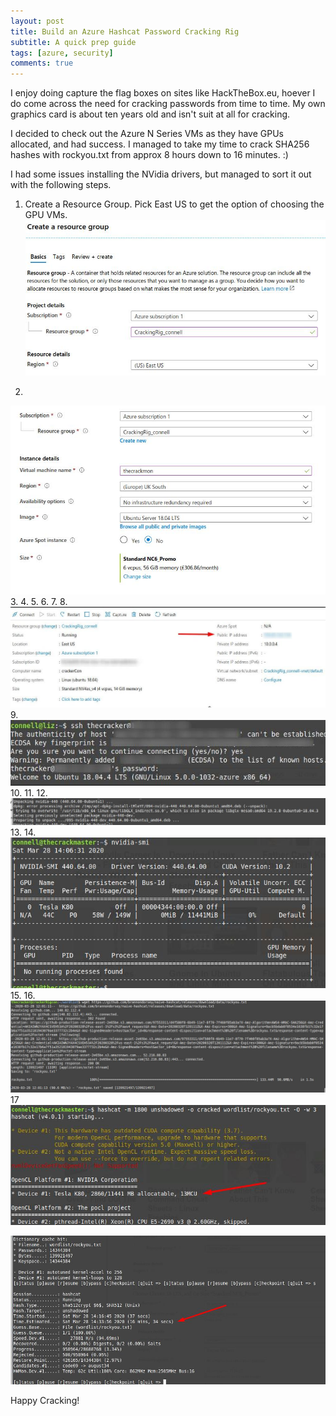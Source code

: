 ```yaml
---
layout: post
title: Build an Azure Hashcat Password Cracking Rig
subtitle: A quick prep guide
tags: [azure, security]
comments: true
---
```


I enjoy doing capture the flag boxes on sites like HackTheBox.eu, hoever I do come across the need for cracking passwords from time to time. My own graphics card is about ten years old and isn't suit at all for cracking. 

I decided to check out the Azure N Series VMs as they have GPUs allocated, and had success. I managed to take my time to crack SHA256 hashes with rockyou.txt from approx 8 hours down to 16 minutes. :)

I had some issues installing the NVidia drivers, but managed to sort it out with the following steps.

1. Create a Resource Group. Pick East US to get the option of choosing the GPU VMs.
![screenshot](/img/crack_01.jpg)

2.
![screenshot](/img/crack_02.jpg)
3.
4.
5.
6.
7.
8.
![screenshot](/img/crack_08.jpg)
9.
![screenshot](/img/crack_09.jpg)
10.
11.
12.
![screenshot](/img/crack_12.jpg)
13.
14.
![screenshot](/img/crack_14.jpg)
15.
16.
![screenshot](/img/crack_16.jpg)
17
![screenshot](/img/crack_17_01.jpg)

![screenshot](/img/crack_17_02.jpg)


    
Happy Cracking!
